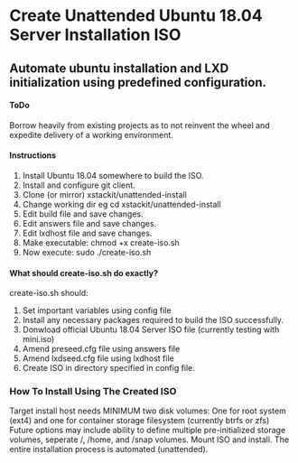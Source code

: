 # Create Unattended Ubuntu 18.04 Server Installation ISO

## Automate ubuntu installation and LXD initialization using predefined configuration.

#### ToDo

Borrow heavily from existing projects as to not reinvent the wheel and expedite delivery of a working environment.

#### Instructions

1. Install Ubuntu 18.04 somewhere to build the ISO.
2. Install and configure git client.
3. Clone (or mirror) xstackit/unattended-install
4. Change working dir eg cd xstackit/unattended-install
5. Edit build file and save changes.
6. Edit answers file and save changes.
7. Edit lxdhost file and save changes.
8. Make executable: chmod +x create-iso.sh
9. Now execute: sudo ./create-iso.sh

#### What should create-iso.sh do exactly?

create-iso.sh should:
1. Set important variables using config file
2. Install any necessary packages required to build the ISO successfully.
3. Donwload official Ubuntu 18.04 Server ISO file (currently testing with mini.iso)
4. Amend preseed.cfg file using answers file
5. Amend lxdseed.cfg file using lxdhost file
6. Create ISO in directory specified in config file.

### How To Install Using The Created ISO

Target install host needs MINIMUM two disk volumes: One for root system (ext4) and one for container storage filesystem (currently btrfs or zfs)
Future options may include ability to define multiple pre-initialized storage volumes, seperate /, /home, and /snap volumes.
Mount ISO and install. The entire installation process is automated (unattended).
